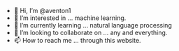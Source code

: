 - 👋 Hi, I’m @aventon1
- 👀 I’m interested in ... machine learning.
- 🌱 I’m currently learning ... natural language processing
- 💞️ I’m looking to collaborate on ... any and everything.
- 📫 How to reach me ... through this website.

<!---
aventon1/aventon1 is a ✨ special ✨ repository because its `README.md` (this file) appears on your GitHub profile.
You can click the Preview link to take a look at your changes.
--->

